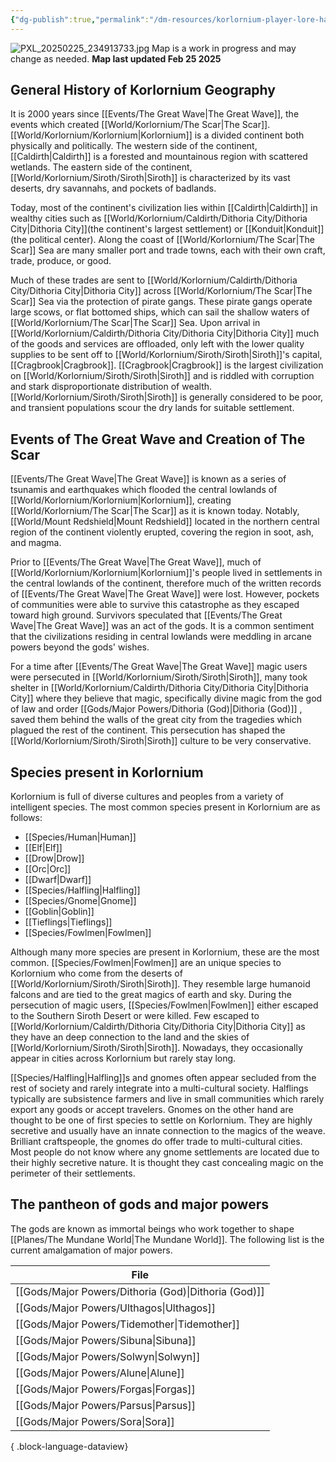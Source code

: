 ```yaml
---
{"dg-publish":true,"permalink":"/dm-resources/korlornium-player-lore-handout/","tags":["gardenEntry"],"created":"2025-02-24T18:20:10.393-07:00"}
---
```


![PXL_20250225_234913733.jpg](/img/user/Images/PXL_20250225_234913733.jpg)
Map is a work in progress and may change as needed.
**Map last updated Feb 25 2025**
## General History of Korlornium Geography
It is 2000 years since [[Events/The Great Wave\|The Great Wave]], the events which created [[World/Korlornium/The Scar\|The Scar]]. [[World/Korlornium/Korlornium\|Korlornium]] is a divided continent both physically and politically. The western side of the continent, [[Caldirth\|Caldirth]] is a forested and mountainous region with scattered wetlands. The eastern side of the continent, [[World/Korlornium/Siroth/Siroth\|Siroth]] is characterized by its vast deserts, dry savannahs, and pockets of badlands.

Today, most of the continent's civilization lies within [[Caldirth\|Caldirth]] in wealthy cities such as [[World/Korlornium/Caldirth/Dithoria City/Dithoria City\|Dithoria City]](the continent's largest settlement) or [[Konduit\|Konduit]] (the political center). Along the coast of [[World/Korlornium/The Scar\|The Scar]] Sea are many smaller port and trade towns, each with their own craft, trade, produce, or good. 

Much of these trades are sent to [[World/Korlornium/Caldirth/Dithoria City/Dithoria City\|Dithoria City]] across [[World/Korlornium/The Scar\|The Scar]] Sea via the protection of pirate gangs. These pirate gangs operate large scows, or flat bottomed ships, which can sail the shallow waters of [[World/Korlornium/The Scar\|The Scar]] Sea. Upon arrival in [[World/Korlornium/Caldirth/Dithoria City/Dithoria City\|Dithoria City]] much of the goods and services are offloaded, only left with the lower quality supplies to be sent off to [[World/Korlornium/Siroth/Siroth\|Siroth]]'s capital, [[Cragbrook\|Cragbrook]]. [[Cragbrook\|Cragbrook]] is the largest civilization on [[World/Korlornium/Siroth/Siroth\|Siroth]] and is riddled with corruption and stark disproportionate distribution of wealth. [[World/Korlornium/Siroth/Siroth\|Siroth]] is generally considered to be poor, and transient populations scour the dry lands for suitable settlement. 


## Events of The Great Wave and Creation of The Scar
[[Events/The Great Wave\|The Great Wave]] is known as a series of tsunamis and earthquakes which flooded the central lowlands of [[World/Korlornium/Korlornium\|Korlornium]], creating [[World/Korlornium/The Scar\|The Scar]] as it is known today. Notably, [[World/Mount Redshield\|Mount Redshield]] located in the northern central region of the continent violently erupted, covering the region in soot, ash, and magma. 

Prior to [[Events/The Great Wave\|The Great Wave]], much of [[World/Korlornium/Korlornium\|Korlornium]]'s people lived in settlements in the central lowlands of the continent, therefore much of the written records of [[Events/The Great Wave\|The Great Wave]] were lost. However, pockets of communities were able to survive this catastrophe as they escaped toward high ground. Survivors speculated that [[Events/The Great Wave\|The Great Wave]] was an act of the gods. It is a common sentiment that the civilizations residing in central lowlands were meddling in arcane powers beyond the gods' wishes. 

For a time after [[Events/The Great Wave\|The Great Wave]] magic users were persecuted in [[World/Korlornium/Siroth/Siroth\|Siroth]], many took shelter in [[World/Korlornium/Caldirth/Dithoria City/Dithoria City\|Dithoria City]] where they believe that magic, specifically divine magic from the god of law and order [[Gods/Major Powers/Dithoria (God)\|Dithoria (God)]] , saved them behind the walls of the great city from the tragedies which plagued the rest of the continent. This persecution has shaped the [[World/Korlornium/Siroth/Siroth\|Siroth]] culture to be very conservative.
 
## Species present in Korlornium
Korlornium is full of diverse cultures and peoples from a variety of intelligent species.
The most common species present in Korlornium are as follows:
- [[Species/Human\|Human]]
- [[Elf\|Elf]] 
- [[Drow\|Drow]]
- [[Orc\|Orc]]
- [[Dwarf\|Dwarf]]
- [[Species/Halfling\|Halfling]]
- [[Species/Gnome\|Gnome]]
- [[Goblin\|Goblin]]
- [[Tieflings\|Tieflings]]
- [[Species/Fowlmen\|Fowlmen]]

Although many more species are present in Korlornium, these are the most common. 
[[Species/Fowlmen\|Fowlmen]] are an unique species to Korlornium who come from the deserts of [[World/Korlornium/Siroth/Siroth\|Siroth]]. They resemble large humanoid falcons and are tied to the great magics of earth and sky. During the persecution of magic users, [[Species/Fowlmen\|Fowlmen]] either escaped to the Southern Siroth Desert or were killed. Few escaped to [[World/Korlornium/Caldirth/Dithoria City/Dithoria City\|Dithoria City]] as they have an deep connection to the land and the skies of [[World/Korlornium/Siroth/Siroth\|Siroth]]. Nowadays, they occasionally appear in cities across Korlornium but rarely stay long.

[[Species/Halfling\|Halfling]]s and gnomes often appear secluded from the rest of society and rarely integrate into a multi-cultural society. Halflings typically are subsistence farmers and live in small communities which rarely export any goods or accept travelers. Gnomes on the other hand are thought to be one of first species to settle on Korlornium. They are highly secretive and usually have an innate connection to the magics of the weave. Brilliant craftspeople, the gnomes do offer trade to multi-cultural cities. Most people do not know where any gnome settlements are located due to their highly secretive nature. It is thought they cast concealing magic on the perimeter of their settlements.


## The pantheon of gods and major powers
The gods are known as immortal beings who work together to shape [[Planes/The Mundane World\|The Mundane World]].
The following list is the current amalgamation of major powers.

| File                                                    |
| ------------------------------------------------------- |
| [[Gods/Major Powers/Dithoria (God)\|Dithoria (God)]] |
| [[Gods/Major Powers/Ulthagos\|Ulthagos]]             |
| [[Gods/Major Powers/Tidemother\|Tidemother]]         |
| [[Gods/Major Powers/Sibuna\|Sibuna]]                 |
| [[Gods/Major Powers/Solwyn\|Solwyn]]                 |
| [[Gods/Major Powers/Alune\|Alune]]                   |
| [[Gods/Major Powers/Forgas\|Forgas]]                 |
| [[Gods/Major Powers/Parsus\|Parsus]]                 |
| [[Gods/Major Powers/Sora\|Sora]]                     |

{ .block-language-dataview}
